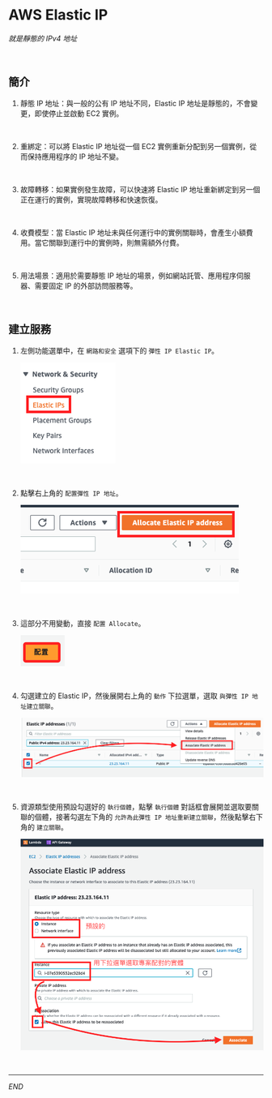# AWS Elastic IP

_就是靜態的 IPv4 地址_

<br>

## 簡介

1. 靜態 IP 地址：與一般的公有 IP 地址不同，Elastic IP 地址是靜態的，不會變更，即使停止並啟動 EC2 實例。

<br>

2. 重綁定：可以將 Elastic IP 地址從一個 EC2 實例重新分配到另一個實例，從而保持應用程序的 IP 地址不變。

<br>

3. 故障轉移：如果實例發生故障，可以快速將 Elastic IP 地址重新綁定到另一個正在運行的實例，實現故障轉移和快速恢復。

<br>

4. 收費模型：當 Elastic IP 地址未與任何運行中的實例關聯時，會產生小額費用。當它關聯到運行中的實例時，則無需額外付費。

<br>

5. 用法場景：適用於需要靜態 IP 地址的場景，例如網站託管、應用程序伺服器、需要固定 IP 的外部訪問服務等。

<br>

## 建立服務

1. 左側功能選單中，在 `網路和安全` 選項下的 `彈性 IP Elastic IP`。

    ![](images/img_01.png)

<br>

2. 點擊右上角的 `配置彈性 IP 地址`。

    ![](images/img_02.png)

<br>

3. 這部分不用變動，直接 `配置 Allocate`。

    ![](images/img_03.png)

<br>

4. 勾選建立的 Elastic IP，然後展開右上角的 `動作` 下拉選單，選取 `與彈性 IP 地址建立關聯`。

    ![](images/img_04.png)

<br>

5. 資源類型使用預設勾選好的 `執行個體`，點擊 `執行個體` 對話框會展開並選取要關聯的個體，接著勾選左下角的 `允許為此彈性 IP 地址重新建立關聯`，然後點擊右下角的 `建立關聯`。

    ![](images/img_05.png)

<br>

___

_END_